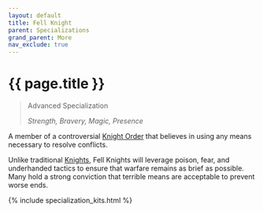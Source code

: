 ```yaml
---
layout: default
title: Fell Knight
parent: Specializations
grand_parent: More
nav_exclude: true
---
```


# {{ page.title }}

> Advanced Specialization
>
> _Strength, Bravery, Magic, Presence_

A member of a controversial [Knight Order](../the_world.html#the-knight-orders) that believes in using any means necessary to resolve conflicts.

Unlike traditional [Knights](knight.html), Fell Knights will leverage poison, fear, and underhanded tactics to ensure that warfare remains as brief as possible. Many hold a strong conviction that terrible means are acceptable to prevent worse ends.

{% include specialization_kits.html %}
